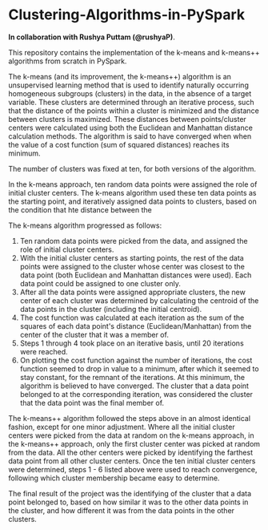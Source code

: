 # Clustering-Algorithms-in-PySpark

__In collaboration with Rushya Puttam (@rushyaP)__.

This repository contains the implementation of the k-means and k-means++ algorithms from scratch in PySpark.

The k-means (and its improvement, the k-means++) algorithm is an unsupervised learning method
that is used to identify naturally occurring homogeneous subgroups (clusters) in the data, in 
the absence of a target variable. These clusters are determined through an iterative process,
such that the distance of the points within a cluster is minimized and the distance between 
clusters is maximized. These distances between points/cluster centers were calculated using both the
Euclidean and Manhattan distance calculation methods. The algorithm is said to have converged when 
when the value of a cost function (sum of squared distances) reaches its minimum.

The number of clusters was fixed at ten, for both versions of the algorithm.

In the k-means approach, ten random data points were assigned the role of initial cluster centers.
The k-means algorithm used these ten data points as the starting point, and iteratively assigned
data points to clusters, based on the condition that hte distance between the 

The k-means algorithm progressed as follows:
1. Ten random data points were picked from the data, and assigned the role of initial cluster centers.
2. With the initial cluster centers as starting points, the rest of the data points were assigned to
   the cluster whose center was closest to the data point (both Euclidean and Manhattan distances were
   used). Each data point could be assigned to one cluster only.
3. After all the data points were assigned appropriate clusters, the new center of each cluster was determined
   by calculating the centroid of the data points in the cluster (including the initial centroid).
4. The cost function was calculated at each iteration as the sum of the squares of each data point's
   distance (Euclidean/Manhattan) from the center of the cluster that it was a member of.
5. Steps 1 through 4 took place on an iterative basis, until 20 iterations were reached.
6. On plotting the cost function against the number of iterations, the cost function seemed to
   drop in value to a minimum, after which it seemed to stay constant, for the remnant of the iterations. 
   At this minimum, the algorithm is believed to have converged. The cluster that a data point belonged to 
   at the corresponding iteration, was considered the cluster that the data point was the final member of.

The k-means++ algorithm followed the steps above in an almost identical fashion, except for one 
minor adjustment. Where all the initial cluster centers were picked from the data at random on the
k-means approach, in the k-means++ approach, only the first cluster center was picked at random from 
the data. All the other centers were picked by identifying the farthest data point from all other
cluster centers. Once the ten initial cluster centers were determined, steps 1 - 6 listed above were
used to reach convergence, following which cluster membership became easy to determine.

The final result of the project was the identifying of the cluster that a data point belonged to, based on how
similar it was to the other data points in the cluster, and how different it was from the data points in the 
other clusters.


